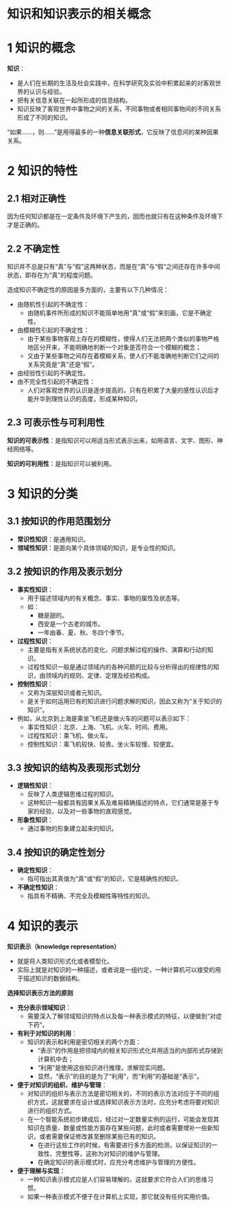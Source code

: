 # 知识和知识表示的相关概念

# 1 知识的概念

**知识**：

- 是人们在长期的生活及社会实践中，在科学研究及实验中积累起来的对客观世界的认识与经验。
- 把有关信息关联在一起所形成的信息结构。
- 知识反映了客观世界中事物之间的关系，不同事物或者相同事物间的不同关系形成了不同的知识。

“如果......，则......”是用得最多的一种**信息关联形式**，它反映了信息间的某种因果关系。

# 2 知识的特性

## 2.1 相对正确性

因为任何知识都是在一定条件及环境下产生的，因而也就只有在这种条件及环境下才是正确的。

## 2.2 不确定性

知识并不总是只有“真”与“假”这两种状态，而是在“真”与“假”之间还存在许多中间状态，即存在为“真”的程度问题。

造成知识不确定性的原因是多方面的，主要有以下几种情况：

- 由随机性引起的不确定性：
  - 由随机事件所形成的知识不能简单地用“真”或“假”来刻画，它是不确定性。
- 由模糊性引起的不确定性：
  - 由于某些事物客观上存在的模糊性，使得人们无法把两个类似的事物严格地区分开来，不能明确地判断一个对象是否符合一个模糊的概念；
  - 又由于某些事物之间存在着模糊关系，使人们不能准确地判断它们之间的关系究竟是“真”还是“假”。
- 由经验性引起的不确定性。
- 由不完全性引起的不确定性：
  - 人们对客观世界的认识是逐步提高的，只有在积累了大量的感性认识后才能升华到理性认识的高度，形成某种知识。

## 2.3 可表示性与可利用性

**知识的可表示性**：是指知识可以用适当形式表示出来，如用语言、文字、图形、神经网络等。

**知识的可利用性**：是指知识可以被利用。

# 3 知识的分类

## 3.1 按知识的作用范围划分

- **常识性知识**：是通用知识。
- **领域性知识**：是面向某个具体领域的知识，是专业性的知识。

## 3.2 按知识的作用及表示划分

- **事实性知识**：
  - 用于描述领域内的有关概念、事实、事物的属性及状态等。
  - 如：
    - 糖是甜的。
    - 西安是一个古老的城市。
    - 一年由春、夏、秋、冬四个季节。
- **过程性知识**：
  - 主要是指有关系统状态的变化、问题求解过程的操作、演算和行动的知识。
  - 过程性知识一般是通过领域内的各种问题的比较与分析得出的规律性的知识，由领域内的规则、定律、定理及经验构成。
- **控制性知识**：
  - 又称为深层知识或者元知识。
  - 是关于如何运用已有的知识进行问题求解的知识，因此又称为“关于知识的知识”。
- 例如，从北京到上海是乘坐飞机还是做火车的问题可以表示如下：
  - 事实性知识：北京、上海、飞机、火车、时间、费用。
  - 过程性知识：乘飞机、做火车。
  - 控制性知识：乘飞机较快、较贵。坐火车较慢、较便宜。

## 3.3 按知识的结构及表现形式划分

- **逻辑性知识**：
  - 反映了人类逻辑思维过程的知识。
  - 这种知识一般都具有因果关系及难易精确描述的特点，它们通常是基于专家的经验，以及对一些事物的直观感觉。
- **形象性知识**：
  - 通过事物的形象建立起来的知识。

## 3.4 按知识的确定性划分

- **确定性知识**：
  - 指可指出其真值为“真”或“假”的知识，它是精确性的知识。
- **不确定性知识**：
  - 指具有不精确、不完全及模糊性等特性的知识。

# 4 知识的表示

**知识表示（knowledge representation）**

- 就是将人类知识形式化或者模型化。
- 实际上就是对知识的一种描述，或者说是一组约定，一种计算机可以接受的用于描述知识的数据结构。



**选择知识表示方法的原则**

- **充分表示领域知识**：
  - 需要深入了解领域知识的特点以及每一种表示模式的特征，以便做到“对症下药”。
- **有利于对知识的利用**：
  - 知识的表示和利用是密切相关的两个方面：
    - “表示”的作用是把领域内的相关知识形式化并用适当的内部形式存储到计算机中去；
    - “利用”是使用这些知识进行推理，求解现实问题。
    - 显然，“表示”的目的是为了“利用”，而“利用”的基础是“表示”。
- **便于对知识的组织、维护与管理**：
  - 对知识的组织与表示方法是密切相关的，不同的表示方法对应于不同的组织方式，这就要求在设计或选择知识表示方法时，应充分考虑将要对知识进行的组织方式。
  - 在一个智能系统初步建成后，经过对一定数量实例的运行，可能会发现其知识在质量、数量或性能方面存在某些问题，此时或者需要增补一些新知识，或者需要保证修改甚至删除某些已有的知识。
    - 在进行这些工作的时候，有需要进行多方面的检测，以保证知识的一致性、完整性等，这称为对知识的维护与管理。
    - 在确定知识的表示模式时，应充分考虑维护与管理的方便性。
- **便于理解与实现**：
  - 一种知识表示模式应是人们容易理解的，这就要求它符合人们的思维习惯。
  - 如果一种表示模式不便于在计算机上实现，那它就没有任何实用价值。

